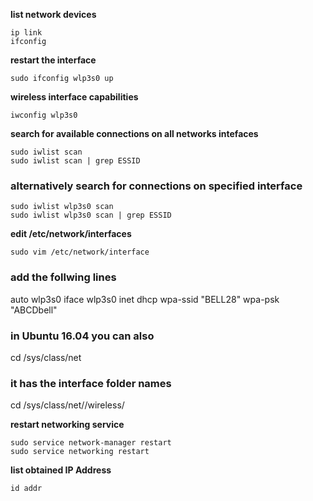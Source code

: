 
**list network devices**

    ip link
    ifconfig

**restart the interface**

    sudo ifconfig wlp3s0 up

**wireless interface capabilities**

    iwconfig wlp3s0

**search for available connections on all networks intefaces**

    sudo iwlist scan
    sudo iwlist scan | grep ESSID

### alternatively search for connections on specified interface

    sudo iwlist wlp3s0 scan
    sudo iwlist wlp3s0 scan | grep ESSID

**edit /etc/network/interfaces**

    sudo vim /etc/network/interface

### add the follwing lines   

 auto wlp3s0
 iface wlp3s0 inet dhcp
    wpa-ssid "BELL28"
    wpa-psk "ABCDbell"

### in Ubuntu 16.04 you can also
   
   cd /sys/class/net
   
### it has the interface folder names 
   
   cd /sys/class/net/<wireless-interface>/wireless/
   
**restart networking service**

    sudo service network-manager restart
    sudo service networking restart      

**list obtained IP Address**

    id addr
